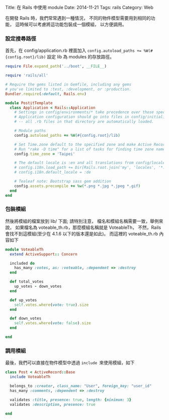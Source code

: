 Title: 在 Rails 中使用 module
Date: 2014-11-21
Tags: rails
Category: Web


在開發 Rails 時，我們常常遇到一種情況，
不同的物件模型需要用到相同的功能，
這時候可以考慮將這功能包裝成一個模組，
以方便調用。


### 設定搜尋路徑

首先，在 config/application.rb 裡面加入 `config.autoload_paths += %W(#{config.root}/lib)` 設定 lib 為 modules 的存放路徑。

```ruby
require File.expand_path('../boot', __FILE__)

require 'rails/all'

# Require the gems listed in Gemfile, including any gems
# you've limited to :test, :development, or :production.
Bundler.require(:default, Rails.env)

module PostitTemplate
  class Application < Rails::Application
    # Settings in config/environments/* take precedence over those specified here.
    # Application configuration should go into files in config/initializers
    # -- all .rb files in that directory are automatically loaded.

    # Module paths
    config.autoload_paths += %W(#{config.root}/lib)

    # Set Time.zone default to the specified zone and make Active Record auto-convert to this zone.
    # Run "rake -D time" for a list of tasks for finding time zone names. Default is UTC.
    config.time_zone = 'Taipei'

    # The default locale is :en and all translations from config/locales/*.rb,yml are auto loaded.
    # config.i18n.load_path += Dir[Rails.root.join('my', 'locales', '*.{rb,yml}').to_s]
    # config.i18n.default_locale = :de

    # Tealeaf note: Bootstrap sass gem addition
    config.assets.precompile += %w(*.png *.jpg *.jpeg *.gif)
  end
end
```
### 包裝模組

然後將模組的檔案放到 lib/ 下面; 請特別注意，
檔名和模組名稱需要一致，舉例來說，
如果檔名為 voteable_th.rb，那麼模組名稱就是 VoteableTh，
不然，Rails 會找不到這模組(至少在 4.1.6 以下的版本還是如此)。
而這裡的 voteable_th.rb 內容如下

```ruby
module VoteableTh
  extend ActiveSupport:: Concern

  included do
    has_many :votes, as: :voteable, :dependent => :destroy
  end

  def total_votes
    up_votes - down_votes
  end

  def up_votes
    self.votes.where(vote: true).size
  end

  def down_votes
    self.votes.where(vote: false).size
  end

end
```

### 調用模組

最後，我們可以直接在物件模型中透過 `include `來使用模組，如下

```ruby
class Post < ActiveRecord::Base
  include VoteableTh

  belongs_to :creator, class_name: "User", foreign_key: "user_id"
  has_many :comments, :dependent => :destroy

  validates :title, presence: true, length: {minimum: 3}
  validates :description, presence: true

end
```
